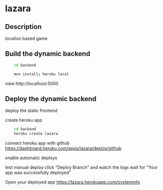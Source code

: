 lazara
=========

Description
----------------------------------------------------
location based game


Build the dynamic backend
-------------------------

```bash
	cd backend
```
```bash
	mvn install; heroku local
```

view http://localhost:5000

Deploy the dynamic backend
-------------------------

deploy the static frontend

create heroku app

```bash
	cd backend
	heroku create lazara
```

connect heroku app with github
	https://dashboard.heroku.com/apps/lazara/deploy/github

enable automatic deploys

test manual deploy
	click "Deploy Branch" and watch the logs
	wait for "Your app was successfully deployed"

Open your deployed app
	https://lazara.herokuapp.com/systeminfo
